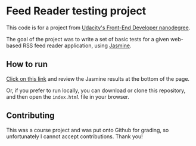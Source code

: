 # Feed Reader testing project

This code is for a project from [Udacity's Front-End Developer nanodegree](https://www.udacity.com/course/front-end-web-developer-nanodegree--nd001).

The goal of the project was to write a set of basic tests for a given web-based RSS feed reader application, using [Jasmine](http://jasmine.github.io/).

## How to run

[Click on this link](https://kerryrodden.github.io/frontend-nanodegree-feedreader/) and review the Jasmine results at
the bottom of the page.

Or, if you prefer to run locally, you can download or clone this repository, and then open the `index.html` file in your browser.

## Contributing

This was a course project and was put onto Github for grading, so unfortunately I cannot accept contributions. Thank you!
